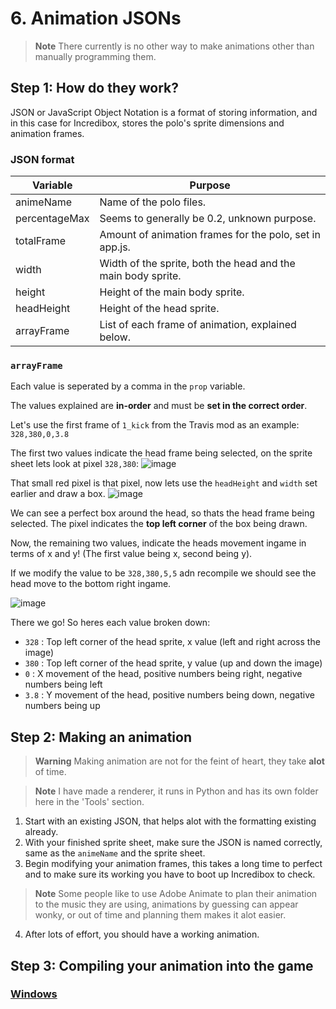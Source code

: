 # 6. Animation JSONs
> **Note**
> There currently is no other way to make animations other than manually programming them.

## Step 1: How do they work?
JSON or JavaScript Object Notation is a format of storing information, and in this case for Incredibox, stores the polo's sprite dimensions and animation frames.

### JSON format
| Variable      | Purpose                                                      |
|---------------|--------------------------------------------------------------|
| animeName     | Name of the polo files.                                      |
| percentageMax | Seems to generally be 0.2, unknown purpose.                  |
| totalFrame    | Amount of animation frames for the polo, set in app.js.      |
| width         | Width of the sprite, both the head and the main body sprite. |
| height        | Height of the main body sprite.                              |
| headHeight    | Height of the head sprite.                                   |
| arrayFrame    | List of each frame of animation, explained below.            |

### `arrayFrame`
Each value is seperated by a comma in the `prop` variable.

The values explained are **in-order** and must be **set in the correct order**.

Let's use the first frame of `1_kick` from the Travis mod as an example: `328,380,0,3.8`

The first two values indicate the head frame being selected, on the sprite sheet lets look at pixel `328,380`:
![image](https://github.com/sealldeveloper/incredibox-modding-docs/assets/120470330/10442ce1-29df-489d-be51-8f630cfeeb6c)

That small red pixel is that pixel, now lets use the `headHeight` and `width` set earlier and draw a box.
![image](https://github.com/sealldeveloper/incredibox-modding-docs/assets/120470330/60e50daa-07a4-40f1-9c27-6dc57082866d)

We can see a perfect box around the head, so thats the head frame being selected. The pixel indicates the **top left corner** of the box being drawn.

Now, the remaining two values, indicate the heads movement ingame in terms of x and y! (The first value being x, second being y).

If we modify the value to be `328,380,5,5` adn recompile we should see the head move to the bottom right ingame.

![image](https://github.com/sealldeveloper/incredibox-modding-docs/assets/120470330/87346a7a-eaf0-471b-bfa7-07cbf9129361)

There we go!
So heres each value broken down:
- `328` : Top left corner of the head sprite, x value (left and right across the image)
- `380` : Top left corner of the head sprite, y value (up and down the image)
- `0` : X movement of the head, positive numbers being right, negative numbers being left
- `3.8` : Y movement of the head, positive numbers being down, negative numbers being up

## Step 2: Making an animation
> **Warning**
> Making animation are not for the feint of heart, they take **alot** of time.

> **Note**
> I have made a renderer, it runs in Python and has its own folder here in the 'Tools' section.

1. Start with an existing JSON, that helps alot with the formatting existing already.
2. With your finished sprite sheet, make sure the JSON is named correctly, same as the `animeName` and the sprite sheet.
3. Begin modifying your animation frames, this takes a long time to perfect and to make sure its working you have to boot up Incredibox to check.
> **Note**
> Some people like to use Adobe Animate to plan their animation to the music they are using, animations by guessing can appear wonky, or out of time and planning them makes it alot easier.
4. After lots of effort, you should have a working animation.

## Step 3: Compiling your animation into the game
### [Windows](https://github.com/sealldeveloper/incredibox-modding-docs/blob/main/1.%20Decompilation/README.md#step-3-compilation)

